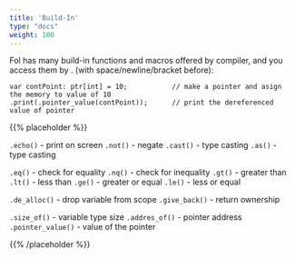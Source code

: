 ```yaml
---
title: 'Build-In'
type: "docs"
weight: 100
---
```


Fol has many build-in functions and macros offered by compiler, and you access them by . (with space/newline/bracket before):

```
var contPoint: ptr[int] = 10;			// make a pointer and asign the memory to value of 10
.print(.pointer_value(contPoint));		// print the dereferenced value of pointer
```

{{% placeholder %}}

`.echo()`               - print on screen 
`.not()`                - negate
`.cast()`               - type casting
`.as()`                 - type casting

`.eq()`                 - check for equality
`.nq()`                 - check for inequality
`.gt()`                 - greater than
`.lt()`                 - less than
`.ge()`                 - greater or equal
`.le()`                  - less or equal

`.de_alloc()`           - drop variable from scope
`.give_back()`          - return ownership

`.size_of()`            - variable type size
`.addres_of()`          - pointer address
`.pointer_value()`      - value of the pointer


{{% /placeholder %}}

